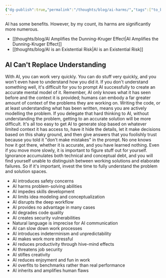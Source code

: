 ```yaml
---
{"dg-publish":true,"permalink":"/thoughts/blog/ai-harms/","tags":["to_blog","to_refactor"],"created":"2025-08-26T19:38:31.977+01:00","updated":"2025-09-22T19:57:14.624+01:00"}
---
```


AI has some benefits. However, by my count, its harms are significantly more numerous.
- [[thoughts/blog/AI Amplifies the Dunning-Kruger Effect\|AI Amplifies the Dunning-Kruger Effect]]
- [[thoughts/blog/AI is an Existential Risk\|AI is an Existential Risk]]

## AI Can't Replace Understanding
With AI, you can work very quickly. You can do stuff very quickly, and you won't even have to understand how you did it. If you don't understand something well, it's difficult for you to prompt AI successfully to create an accurate mental model of it. Remember, AI only knows what it has seen before and the context it is provided; humans can embody a far greater amount of context of the problems they are working on. Writing the code, or at least understanding what has been written, means you are actively modelling the problem. If you delegate that hard thinking to AI, without understanding the problem, getting to an accurate solution will be more difficult. It's all too easy to get AI to generate slop based on whatever limited context it has access to, have it hide the details, let it make decisions based on this shaky ground, and then give answers that you foolishly trust because you told it "don't make mistakes" in the prompt. No one knows how it got there, whether it is accurate, and you have learned nothing.  Even if you move more slowly, it is important to figure stuff out for yourself. Ignorance accumulates both technical and conceptual debt, and you will find yourself unable to distinguish between working solutions and elaborate failures. So if it's important, invest the time to fully understand the problem and solution spaces.

- AI introduces safety concerns
- AI harms problem-solving abilities
- AI impedes skills development
- AI limits idea modeling and conceptualization
- AI disrupts the deep workflow
- AI provides no advantage in many cases
- AI degrades code quality
- AI creates security vulnerabilities
- Natural language is imprecise for AI communication
- AI can slow down work processes
- AI introduces indeterminism and unpredictability
- AI makes work more stressful
- AI reduces productivity through hive-mind effects
- AI threatens job security
- AI stifles creativity
- AI reduces enjoyment and fun in work
- AI overfits to benchmarks rather than real performance
- AI inherits and amplifies human flaws
